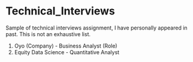 # Technical_Interviews
Sample of technical interviews assignment, I have personally appeared in past. This is not an exhaustive list.
 
1. Oyo (Company) - Business Analyst (Role)
2. Equity Data Science  - Quantitative Analyst  

